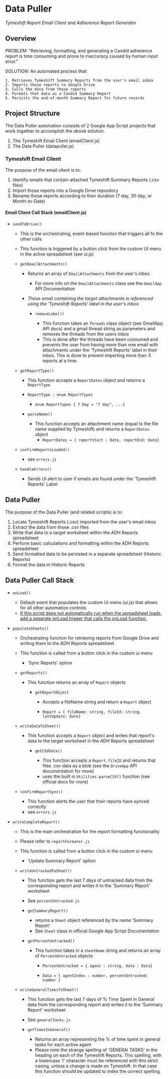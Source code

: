# Data Puller
_Tymeshift Report Email Client and Adherence Report Generator_

## Overview

_PROBLEM:_ "Retrieving, formatting, and generating a Candid adherence report is time consuming and prone to inaccuracy caused by human input error."

_SOLUTION:_ An automated process that:

    1. Retrieves Tymeshift Summary Reports from the user's email inbox
    2. Imports those reports to Google Drive
    3. Culls the data from those reports
    4. Formats that data as a Candid Summary Report
    5. Persists the end-of-month Summary Report for future records

## Project Structure

The Data Puller automation consists of 2 Google App Script projects that work together to accomplish the above solution.  

1. The Tymeshift Email Client (emailClient.js) 
2. The Data Puller (datapuller.js)

### Tymeshift Email Client

The purpose of the email client is to:

1. Identify emails that contain attached Tymeshift Summary Reports (.csv files)
2. Import those reports into a Google Drive repository
3. Rename those reports according to their duration (7 day, 30 day, or Month-to-Date)

#### Email Client Call Stack (emailClient.js)
- ```sendToDrive()``` 

    - This is the orchestrating, event-based function that triggers all fo the other calls
    - This function is triggered by a button click from the custom UI menu in the active spreadsheet (see ui.js)

    - ```getEmailAttachments()```

        - Returns an array of ```EmailAttachments``` from the user's inbox
            - For more info on the ```EmailAttachments``` class see the ```GmailApp``` API Documentation 
        - _These email containing the target attachments is referenced using the 'Tymeshift Reports' label in the user's inbox._

            - ```removeLabel()```

                - This function takes an ```Threads``` class object (see GmailApp API docs) and a gmail thread string as parameters and removes the threads from the users inbox
                - This is done after the threads have been consumed and prevents the user from having more than one email with attachments under the 'Tymeshift Reports' label in their inbox. This is done to prevent importing more than 3 reports at a time. 

    - ```getReportType()```

        - This function accepts a ```ReportDates``` object and returns a ```ReportType```
        - ```ReportType : enum ReportTypes```
            - ```enum ReportTypes { 7 Day = "7 day", ...}```

        - ```parseName()```

            - This function accepts an attachment name (equal to the file name supplied by Tymeshift) and returns a 
            ```ReportDates``` object
                - ```ReportDates = { reportStart : Date, reportEnd: Date}```

    - ```confirmReportsLoaded()```

        - see ```errors.js```

    - ```handleErrors()```

        - Sends UI alert to user if emails are found under the 'Tymeshift Reports' Label

## Data Puller

The purpose of the Data Puller (and related scripts) is to:

1. Locate Tymeshift Reports (.csv) imported from the user's email inbox
2. Extract the data from those .csv files
3. Write that data to a target worksheet within the ADH Reports spreadsheet
4. Perform basic calculations and formatting within the ADH Reports spreadsheet
5. Send formatted data to be persisted in a separate spreadsheet (Historic Reports)
6. Format the data in Historic Reports

## Data Puller Call Stack

- ```onLoad()```

    - Default event that populates the custom UI menu (ui.js) that allows for all other automation controls
    - [If this script does not automatically run when the spreadsheet loads, add a separate onLoad trigger that calls the onLoad function.](https://stackoverflow.com/q/13337599/10718682)

- ```populateSheets()```

    - Orchestrating function for retrieving reports from Google Drive and writing them to the ADH Reports spreadsheet
    - This function is called from a button click in the custom ui menu 
        - 'Sync Reports' option
    
    - ```getReports()```

        - This function returns an array of ```Report``` objects 

            - ```getReportObject```

               - Accepts a fileName string and return a ```Report``` object

                - ```Report = { fileName: string, fileId: string, lastUpdate: Date}```
    
    - ```writeDataToSheet()```

        - This function accepts a ```Report``` object and writes that report's data to the target worksheet in the ADH Reports spreadsheet

            - ```getCSVData()```

                - This function accepts a ```Report.fileID``` and returns that files .csv data as a blob (see the ```DriveApp``` API documentation for more)
                - uses the built in ```Utilities.parseCSV()``` function (see official docs for more)

    - ```confirmReportSync()```

        - This function alerts the user that their reports have synced correctly
        - see ```errors.js```

- ```writeCompleteReport()```

    - This is the main orchestration for the report formatting functionality 
    - Please refer to ```reportFormater.js``` 
    - This function is called from a button click in the custom ui menu 
        - 'Update Summary Report' option 

    - ```writeUntrackedToSheet()```

       - This function gets the last 7 days of untracked data from the corresponding report and writes it to the 'Summary Report' worksheet
       - See ```percentUntracked.js```
    
       - ```getSummaryReport()```

           - returns a ```Sheet``` object referenced by the name 'Summary Report'
           - See ```Sheet``` class in official Google App Script Documentation

        - ```getPercentUntracked()```

            - This function takes in a ```sheetName``` string and returns an array of ```PercentUntracked``` objects

                - ```PercentUntracked = { agent : string, data : Data}```

                - ```Data = { agentIndex : number, percentUntracked: number } ```

    - ```writeGeneralTimesToSheet()```

        - This function gets the last 7 days of % Time Spent in General data from the corresponding report and writes it to the 'Summary Report' worksheet
        - See ```generalTasks.js```

        - ```getTimesInGeneral()```

            - Returns an array representing the % of time spent in general tasks for each active agent
            - Please note the strange spelling of 'GENERAl TASKS' in the heading on each of the Tymeshift Reports. This spelling, with a lowercase 'l' character must be referenced with this strict casing, unless a change is made on Tymeshift. In that case this function should be updated to index the correct spelling. 


